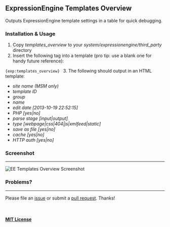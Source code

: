 ## ExpressionEngine Templates Overview

Outputs ExpressionEngine template settings in a table for quick debugging.

### Installation & Usage
1. Copy *templates_overview* to your *system/expressionengine/third_party* directory
2. Insert the following tag into a template (pro tip: use a blank one for handy future reference):

 ```{exp:templates_overview} ```
3. The following should output in an HTML template:
  * _site name (MSM only)_
  * _template ID_
  * _group_
  * _name_
  * _edit date [2013-10-19 22:52:15]_
  * _PHP [yes|no]_
  * _parse stage [input|output]_
  * _type [webpage|css|404|js|xmlfeed|static]_
  * _save as file [yes|no]_
  * _cache [yes|no]_
  * _HTTP auth [yes|no]_

### Screenshot
- - -
![EE Templates Overview Screenshot](http://d.pr/i/HT1D+)

### Problems?
- - -
Please file an [issue](https://github.com/juddlyon/ee-templates-overview/issues) or submit a [pull request](https://github.com/juddlyon/ee-templates-overview/pulls). Thanks!

<br>

#### [MIT License](http://opensource.org/licenses/MIT)
